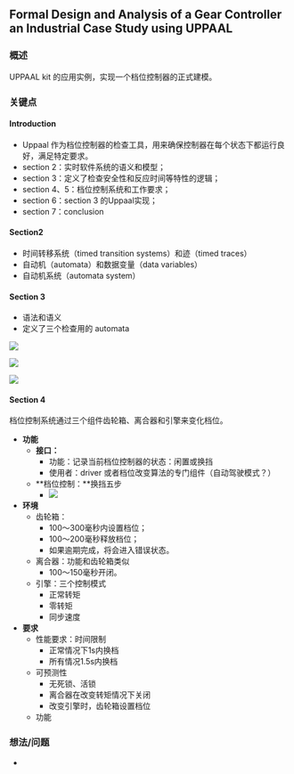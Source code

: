 ## Formal Design and Analysis of a Gear Controller an Industrial Case Study using UPPAAL

### 概述

UPPAAL kit 的应用实例，实现一个档位控制器的正式建模。



### 关键点



#### Introduction

- Uppaal 作为档位控制器的检查工具，用来确保控制器在每个状态下都运行良好，满足特定要求。
- section 2：实时软件系统的语义和模型；
- section 3：定义了检查安全性和反应时间等特性的逻辑；
- section 4、5：档位控制系统和工作要求；
- section 6：section 3 的Uppaal实现；
- section 7：conclusion



#### Section2

- 时间转移系统（timed transition systems）和迹（timed traces）
- 自动机（automata）和数据变量（data variables）
- 自动机系统（automata system）



#### Section 3

- 语法和语义
- 定义了三个检查用的 automata

![](https://ws2.sinaimg.cn/large/006tNbRwgy1fy1okk8nfnj30u00w10up.jpg)

![](https://ws4.sinaimg.cn/large/006tNbRwgy1fy1ok6vb30j30ue0u0gob.jpg)

![](https://ws3.sinaimg.cn/large/006tNbRwgy1fy1ol0e2u8j30u00udjvh.jpg)



#### Section 4

档位控制系统通过三个组件齿轮箱、离合器和引擎来变化档位。

- **功能**
  - **接口：**
    - 功能：记录当前档位控制器的状态：闲置或换挡
    - 使用者：driver 或者档位改变算法的专门组件（自动驾驶模式？）
  - **档位控制：**换挡五步
    - ![](https://ws2.sinaimg.cn/large/006tNbRwgy1fy1pth7ispj30uw0d4wgl.jpg)
- **环境**
  - 齿轮箱：
    - 100～300毫秒内设置档位；
    - 100～200毫秒释放档位；
    - 如果逾期完成，将会进入错误状态。
  - 离合器：功能和齿轮箱类似
    - 100～150毫秒开闭。
  - 引擎：三个控制模式
    - 正常转矩
    - 零转矩
    - 同步速度
- **要求**
  - 性能要求：时间限制
    - 正常情况下1s内换档
    - 所有情况1.5s内换档
  - 可预测性
    - 无死锁、活锁
    - 离合器在改变转矩情况下关闭
    - 改变引擎时，齿轮箱设置档位
  - 功能



### 想法/问题

- 







